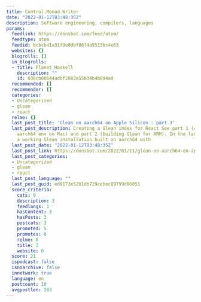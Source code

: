 ```yaml
---
title: Control.Monad.Writer
date: "2022-01-12T03:48:35Z"
description: Software engineering, compilers, languages
params:
  feedlink: https://donsbot.com/feed/atom/
  feedtype: atom
  feedid: bcbcb41a31f9e0dbf86f4a9513bc4e63
  websites: {}
  blogrolls: []
  in_blogrolls:
  - title: Planet Haskell
    description: ""
    id: 038cb00644adbf2883a55b34b4b804ad
  recommended: []
  recommender: []
  categories:
  - Uncategorized
  - glean
  - react
  relme: {}
  last_post_title: 'Glean on aarch64 on Apple Silicon : part 3'
  last_post_description: Creating a Glean index for React See part 1 (creating a working
    aarch64 env on Mac) and part 2 (building Glean for ARM). In the last post we got
    a working Glean installation built on aarch64 with
  last_post_date: "2022-01-12T03:48:35Z"
  last_post_link: https://donsbot.com/2022/01/11/glean-on-aarch64-on-apple-silicon-part-3/
  last_post_categories:
  - Uncategorized
  - glean
  - react
  last_post_language: ""
  last_post_guid: ed0173e5261db729cebec89799d06051
  score_criteria:
    cats: 0
    description: 3
    feedlangs: 1
    hasContent: 3
    hasPosts: 3
    postcats: 3
    promoted: 5
    promotes: 0
    relme: 0
    title: 3
    website: 0
  score: 21
  ispodcast: false
  isnoarchive: false
  innetwork: true
  language: en
  postcount: 10
  avgpostlen: 283
---
```

